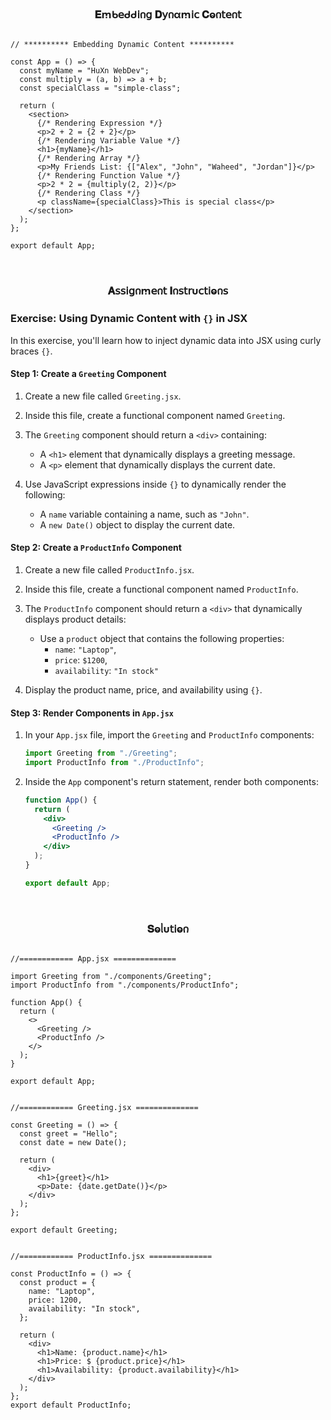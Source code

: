 
<h3  align="center" >𝐄ꭑᑲ𝖾ᑯᑯ𝗂𐓣𝗀 𝐃𝗒𐓣αꭑ𝗂𝖼 𝐂ⱺ𐓣𝗍𝖾𐓣𝗍</h3>

``` JSX

// ********** Embedding Dynamic Content **********

const App = () => {
  const myName = "HuXn WebDev";
  const multiply = (a, b) => a + b;
  const specialClass = "simple-class";

  return (
    <section>
      {/* Rendering Expression */}
      <p>2 + 2 = {2 + 2}</p>
      {/* Rendering Variable Value */}
      <h1>{myName}</h1>
      {/* Rendering Array */}
      <p>My Friends List: {["Alex", "John", "Waheed", "Jordan"]}</p>
      {/* Rendering Function Value */}
      <p>2 * 2 = {multiply(2, 2)}</p>
      {/* Rendering Class */}
      <p className={specialClass}>This is special class</p>
    </section>
  );
};

export default App;

```

</br>

<h3  align="center" >𝐀𝗌𝗌𝗂𝗀𐓣ꭑ𝖾𐓣𝗍 𝚰𐓣𝗌𝗍𝗋υ𝖼𝗍𝗂ⱺ𐓣𝗌</h3>

### Exercise: Using Dynamic Content with `{}` in JSX

In this exercise, you'll learn how to inject dynamic data into JSX using curly braces `{}`.

#### Step 1: Create a `Greeting` Component

1. Create a new file called `Greeting.jsx`.
2. Inside this file, create a functional component named `Greeting`.
3. The `Greeting` component should return a `<div>` containing:

   - A `<h1>` element that dynamically displays a greeting message.
   - A `<p>` element that dynamically displays the current date.

4. Use JavaScript expressions inside `{}` to dynamically render the following:
   - A `name` variable containing a name, such as `"John"`.
   - A `new Date()` object to display the current date.

#### Step 2: Create a `ProductInfo` Component

1. Create a new file called `ProductInfo.jsx`.
2. Inside this file, create a functional component named `ProductInfo`.
3. The `ProductInfo` component should return a `<div>` that dynamically displays product details:

   - Use a `product` object that contains the following properties:
     - `name`: `"Laptop"`,
     - `price`: `$1200`,
     - `availability`: `"In stock"`

4. Display the product name, price, and availability using `{}`.

#### Step 3: Render Components in `App.jsx`

1. In your `App.jsx` file, import the `Greeting` and `ProductInfo` components:

   ```jsx
   import Greeting from "./Greeting";
   import ProductInfo from "./ProductInfo";
   ```

2. Inside the `App` component's return statement, render both components:

   ```jsx
   function App() {
     return (
       <div>
         <Greeting />
         <ProductInfo />
       </div>
     );
   }

   export default App;
   ```

</br>

<h3  align="center" >𝐒ⱺᥣυ𝗍𝗂ⱺ𐓣</h3>

```JSX

//============ App.jsx ============== 

import Greeting from "./components/Greeting";
import ProductInfo from "./components/ProductInfo";

function App() {
  return (
    <>
      <Greeting />
      <ProductInfo />
    </>
  );
}

export default App;

```

```JSX

//============ Greeting.jsx ============== 

const Greeting = () => {
  const greet = "Hello";
  const date = new Date();

  return (
    <div>
      <h1>{greet}</h1>
      <p>Date: {date.getDate()}</p>
    </div>
  );
};

export default Greeting;

```

```JSX

//============ ProductInfo.jsx ============== 

const ProductInfo = () => {
  const product = {
    name: "Laptop",
    price: 1200,
    availability: "In stock",
  };

  return (
    <div>
      <h1>Name: {product.name}</h1>
      <h1>Price: $ {product.price}</h1>
      <h1>Availability: {product.availability}</h1>
    </div>
  );
};
export default ProductInfo;

```
